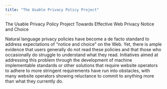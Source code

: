 ```yaml
---
title: "The Usable Privacy Policy Project"
---
```


The Usable Privacy Policy Project
Towards Effective Web Privacy Notice and Choice

Natural language privacy policies have become a de facto standard to address expectations of “notice and choice” on the Web. Yet, there is ample evidence that users generally do not read these policies and that those who occasionally do struggle to understand what they read. Initiatives aimed at addressing this problem through the development of machine implementable standards or other solutions that require website operators to adhere to more stringent requirements have run into obstacles, with many website operators showing reluctance to commit to anything more than what they currently do.

